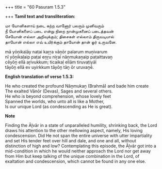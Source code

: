 +++
title = "60 Pasuram 1.5.3"

+++
**Tamil text and transliteration:**

மா யோனிகளாய் நடை கற்ற வானோர் பலரும் முனிவரும்  
நீ யோனிகளைப் படை என்று நிறை நான்முகனைப் படைத்தவன்  
சேயோன் எல்லா அறிவுக்கும்; திசைகள் எல்லாம் திருவடியால்  
தாயோன் எல்லா எவ் உயிர்க்கும் தாயோன் தான் ஓர் உருவனே.

mā yōṉikaḷāy naṭai kaṟṟa vāṉōr palarum muṉivarum  
nī yōṉikaḷaip paṭai eṉṟu niṟai nāṉmukaṉaip paṭaittavaṉ  
cēyōṉ ellā aṟivukkum; ticaikaḷ ellām tiruvaṭiyāl  
tāyōṉ ellā ev uyirkkum tāyōṉ tāṉ ōr uruvaṉē.

**English translation of verse 1.5.3:**

He who created the profound Nāṉmukaṉ (Brahmā) and bade him create  
The exalted Vānōr (Devas), Sages and several others.  
He who is beyond comprehension, whose lovely feet  
Spanned the worlds, who unto all is like a Mother,  
Is our unique Lord (as condescending as He is great).

**Note**

Finding the Āḻvār in a state of unparalleled humility, shrinking back, the Lord draws his attention to the other mellowing aspect, namely, His loving condescension. Did He not span the entire universe with utter impartiality and set His tender feet over hill and dale, and one and all, without distinction of high and low? Contemplating this episode, the Āḻvār got into a mid-condition in which he would neither approach the Lord nor get away from Him but keep talking of the unique combination in the Lord, of exaltation and condescension, which cannot be found in any one else.



